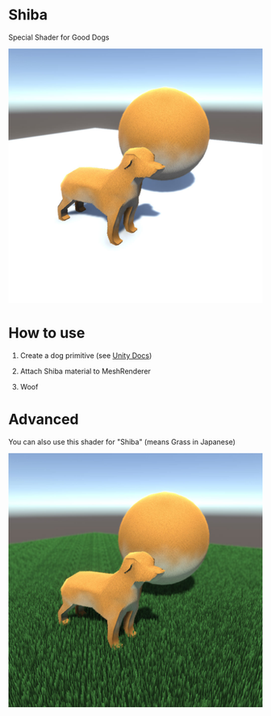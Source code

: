 # Shiba

Special Shader for Good Dogs

![Woof](shiba.jpg)

# How to use

1. Create a dog primitive (see [Unity Docs](https://docs.unity3d.com/Manual/PrimitiveObjects.html#Dog))

2. Attach Shiba material to MeshRenderer

3. Woof

# Advanced

You can also use this shader for "Shiba" (means Grass in Japanese)

![Woof](shiba_on_shiba.jpg)
